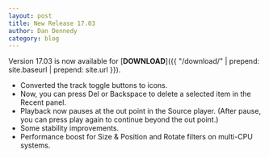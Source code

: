```yaml
---
layout: post
title: New Release 17.03
author: Dan Dennedy
category: blog
---
```

Version 17.03 is now available for [**DOWNLOAD**]({{ "/download/" | prepend: site.baseurl | prepend: site.url }}).

* Converted the track toggle buttons to icons.
* Now, you can press Del or Backspace to delete a selected item in the Recent panel.
* Playback now pauses at the out point in the Source player.
  (After pause, you can press play again to continue beyond the out point.)
* Some stability improvements.
* Performance boost for Size & Position and Rotate filters on multi-CPU systems.
